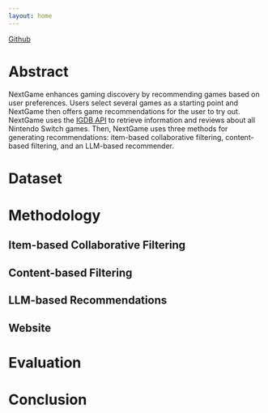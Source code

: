 ```yaml
---
layout: home
---
```


[Github](https://github.com/kjrobrien/cs547-project)


# Abstract

NextGame enhances gaming discovery by recommending games based on user preferences. Users select several games as a starting point and NextGame then 
offers game recommendations for the user to try out. NextGame uses the [IGDB API](https://api-docs.igdb.com/#getting-started) to retrieve information and reviews about all Nintendo Switch games. 
Then, NextGame uses three methods for generating recommendations: item-based collaborative filtering, content-based filtering, and an LLM-based recommender. 


# Dataset

<!-- Information about ratings here -->

<!-- Information about attributes here -->

<!-- Insert Graphs Here -->

# Methodology

## Item-based Collaborative Filtering

## Content-based Filtering

## LLM-based Recommendations

## Website



# Evaluation

<!-- Insert RMSE for Collaborative Filtering -->

<!-- Insert results of survey -->

# Conclusion

